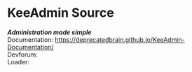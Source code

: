 # KeeAdmin Source
***Administration made simple*** <br>
Documentation: https://deprecatedbrain.github.io/KeeAdmin-Documentation/ <br>
Devforum: <br>
Loader: <br>
